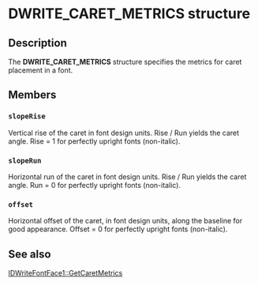 # DWRITE_CARET_METRICS structure

## Description

The **DWRITE_CARET_METRICS** structure specifies the metrics for caret placement in a font.

## Members

### `slopeRise`

Vertical rise of the caret in font design units. Rise / Run yields the caret angle. Rise = 1 for perfectly upright fonts (non-italic).

### `slopeRun`

Horizontal run of the caret in font design units. Rise / Run yields the caret angle. Run = 0 for perfectly upright fonts (non-italic).

### `offset`

Horizontal offset of the caret, in font design units, along the baseline for good appearance. Offset = 0 for perfectly upright fonts (non-italic).

## See also

[IDWriteFontFace1::GetCaretMetrics](https://learn.microsoft.com/windows/win32/api/dwrite_1/nf-dwrite_1-idwritefontface1-getcaretmetrics)